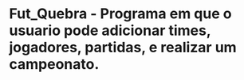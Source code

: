 # Fut_Quebra - Programa em que o usuario pode adicionar times, jogadores, partidas, e realizar um campeonato.
